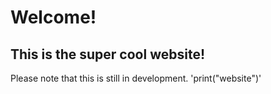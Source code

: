 # Welcome!
## This is the super cool website!
Please note that this is still in development.
'print("website")'
